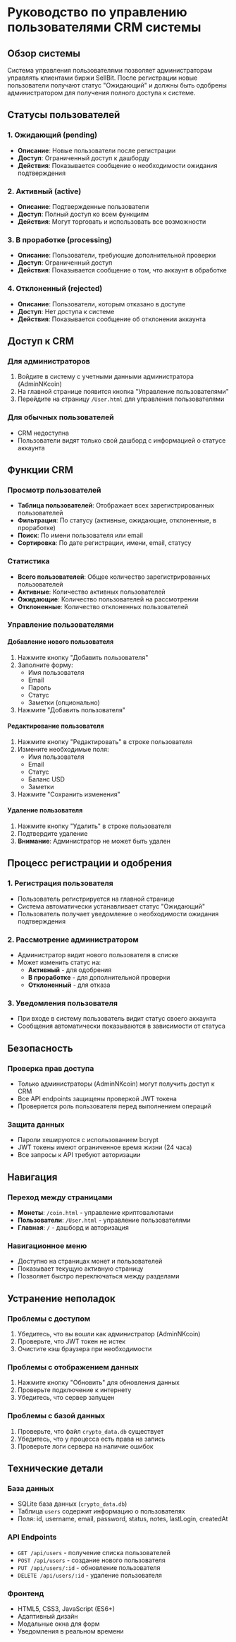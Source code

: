 # Руководство по управлению пользователями CRM системы

## Обзор системы

Система управления пользователями позволяет администраторам управлять клиентами биржи SellBit. После регистрации новые пользователи получают статус "Ожидающий" и должны быть одобрены администратором для получения полного доступа к системе.

## Статусы пользователей

### 1. Ожидающий (pending)
- **Описание**: Новые пользователи после регистрации
- **Доступ**: Ограниченный доступ к дашборду
- **Действия**: Показывается сообщение о необходимости ожидания подтверждения

### 2. Активный (active)
- **Описание**: Подтвержденные пользователи
- **Доступ**: Полный доступ ко всем функциям
- **Действия**: Могут торговать и использовать все возможности

### 3. В проработке (processing)
- **Описание**: Пользователи, требующие дополнительной проверки
- **Доступ**: Ограниченный доступ
- **Действия**: Показывается сообщение о том, что аккаунт в обработке

### 4. Отклоненный (rejected)
- **Описание**: Пользователи, которым отказано в доступе
- **Доступ**: Нет доступа к системе
- **Действия**: Показывается сообщение об отклонении аккаунта

## Доступ к CRM

### Для администраторов
1. Войдите в систему с учетными данными администратора (AdminNKcoin)
2. На главной странице появится кнопка "Управление пользователями"
3. Перейдите на страницу `/User.html` для управления пользователями

### Для обычных пользователей
- CRM недоступна
- Пользователи видят только свой дашборд с информацией о статусе аккаунта

## Функции CRM

### Просмотр пользователей
- **Таблица пользователей**: Отображает всех зарегистрированных пользователей
- **Фильтрация**: По статусу (активные, ожидающие, отклоненные, в проработке)
- **Поиск**: По имени пользователя или email
- **Сортировка**: По дате регистрации, имени, email, статусу

### Статистика
- **Всего пользователей**: Общее количество зарегистрированных пользователей
- **Активные**: Количество активных пользователей
- **Ожидающие**: Количество пользователей на рассмотрении
- **Отклоненные**: Количество отклоненных пользователей

### Управление пользователями

#### Добавление нового пользователя
1. Нажмите кнопку "Добавить пользователя"
2. Заполните форму:
   - Имя пользователя
   - Email
   - Пароль
   - Статус
   - Заметки (опционально)
3. Нажмите "Добавить пользователя"

#### Редактирование пользователя
1. Нажмите кнопку "Редактировать" в строке пользователя
2. Измените необходимые поля:
   - Имя пользователя
   - Email
   - Статус
   - Баланс USD
   - Заметки
3. Нажмите "Сохранить изменения"

#### Удаление пользователя
1. Нажмите кнопку "Удалить" в строке пользователя
2. Подтвердите удаление
3. **Внимание**: Администратор не может быть удален

## Процесс регистрации и одобрения

### 1. Регистрация пользователя
- Пользователь регистрируется на главной странице
- Система автоматически устанавливает статус "Ожидающий"
- Пользователь получает уведомление о необходимости ожидания подтверждения

### 2. Рассмотрение администратором
- Администратор видит нового пользователя в списке
- Может изменить статус на:
  - **Активный** - для одобрения
  - **В проработке** - для дополнительной проверки
  - **Отклоненный** - для отказа

### 3. Уведомления пользователя
- При входе в систему пользователь видит статус своего аккаунта
- Сообщения автоматически показываются в зависимости от статуса

## Безопасность

### Проверка прав доступа
- Только администраторы (AdminNKcoin) могут получить доступ к CRM
- Все API endpoints защищены проверкой JWT токена
- Проверяется роль пользователя перед выполнением операций

### Защита данных
- Пароли хешируются с использованием bcrypt
- JWT токены имеют ограниченное время жизни (24 часа)
- Все запросы к API требуют авторизации

## Навигация

### Переход между страницами
- **Монеты**: `/coin.html` - управление криптовалютами
- **Пользователи**: `/User.html` - управление пользователями
- **Главная**: `/` - дашборд и авторизация

### Навигационное меню
- Доступно на страницах монет и пользователей
- Показывает текущую активную страницу
- Позволяет быстро переключаться между разделами

## Устранение неполадок

### Проблемы с доступом
1. Убедитесь, что вы вошли как администратор (AdminNKcoin)
2. Проверьте, что JWT токен не истек
3. Очистите кэш браузера при необходимости

### Проблемы с отображением данных
1. Нажмите кнопку "Обновить" для обновления данных
2. Проверьте подключение к интернету
3. Убедитесь, что сервер запущен

### Проблемы с базой данных
1. Проверьте, что файл `crypto_data.db` существует
2. Убедитесь, что у процесса есть права на запись
3. Проверьте логи сервера на наличие ошибок

## Технические детали

### База данных
- SQLite база данных (`crypto_data.db`)
- Таблица `users` содержит информацию о пользователях
- Поля: id, username, email, password, status, notes, lastLogin, createdAt

### API Endpoints
- `GET /api/users` - получение списка пользователей
- `POST /api/users` - создание нового пользователя
- `PUT /api/users/:id` - обновление пользователя
- `DELETE /api/users/:id` - удаление пользователя

### Фронтенд
- HTML5, CSS3, JavaScript (ES6+)
- Адаптивный дизайн
- Модальные окна для форм
- Уведомления в реальном времени
